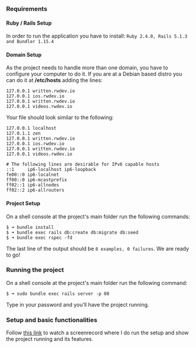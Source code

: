 ### Requirements
#### Ruby / Rails Setup
In order to run the application you have to install: `Ruby 2.4.0, Rails 5.1.3 and Bundler 1.15.4`

#### Domain Setup
As the project needs to handle more than one domain, you have to configure your computer to do it. If you are at a Debian based distro you can do it at **/etc/hosts** adding the lines:
```
127.0.0.1 written.rwdev.io
127.0.0.1 ios.rwdev.io
127.0.0.1 written.rwdev.io
127.0.0.1 videos.rwdev.io

```

Your file should look similar to the following:
```
127.0.0.1 localhost
127.0.1.1 zen
127.0.0.1 written.rwdev.io
127.0.0.1 ios.rwdev.io
127.0.0.1 written.rwdev.io
127.0.0.1 videos.rwdev.io

# The following lines are desirable for IPv6 capable hosts
::1     ip6-localhost ip6-loopback
fe00::0 ip6-localnet
ff00::0 ip6-mcastprefix
ff02::1 ip6-allnodes
ff02::2 ip6-allrouters
```

#### Project Setup
On a shell console at the project's main folder run the following commands:
```
$ ➜ bundle install
$ ➜ bundle exec rails db:create db:migrate db:seed
$ ➜ bundle exec rspec -fd
```

The last line of the output should be `8 examples, 0 failures`. We are ready to go!

### Running the project
On a shell console at the project's main folder run the following command:
```
$ ➜ sudo bundle exec rails server -p 80
```

Type in your password and you'll have the project running.

### Setup and basic functionalities
Follow [this link](https://drive.google.com/open?id=0B82wTkj5ypa0NUM2V0RLY3dqeTQ) to watch a screenrecord where I do run the setup and show the project running and its features.